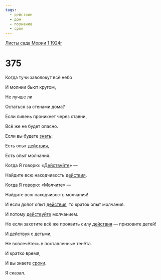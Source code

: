 ```yaml
---
tags:
  - действие
  - дом
  - познание
  - срок
---
```


[Листы сада Мории 1 1924г](/agni/1924)

# 375
Когда тучи заволокут всё небо   

И молнии бьют кругом,   

Не лучше ли   

Остаться за стенами дома?   

Если ливень проникнет через ставни,   

Всё же не будет опасно.   

Если вы будете [знать](/tag/#познание):   

Есть опыт [действия](/tag/#действие),   

Есть опыт молчания.   

Когда Я говорю: «[Действуйте](/tag/#действие)» —    

Найдите всю находчивость [действия](/tag/#действие).   

Когда Я говорю: «Молчите» —    

Найдите всю находчивость молчания!   

И если долог опыт [действия](/tag/#действие), то краток опыт молчания.   

И потому [действуйте](/tag/#действие) молчанием.   

Но если захотите всё же проявить силу [действия](/tag/#действие) — призовите детей!   

И действуя с детьми,   

Не вовлечётесь в поставленные тенёта.   

И кратко время,   

И вы знаете [сроки](/tag/#срок).   

Я сказал.   

